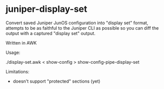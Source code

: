 # juniper-display-set

Convert saved Juniper JunOS configuration into "display set" format, attempts to be as faithful to the Juniper CLI as possible so you can diff the output with a captured "display set" output.

Written in AWK

Usage:

./display-set.awk < show-config > show-config-pipe-display-set

Limitations:

 * doesn't support "protected" sections (yet)
